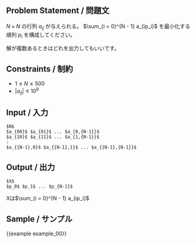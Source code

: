 Problem Statement / 問題文
---------

$N \times N$ の行列 $a_{ij}$ が与えられる。
$\sum_{i = 0}^{N - 1} a_{ip_i}$ を最小化する順列 $p_i$ を構成してください。

解が複数あるときはどれを出力してもいいです。

Constraints / 制約
---------

- $1 \leq N \leq 500$
- $|a_{ij}| \leq 10^9$

Input / 入力
---------

~~~
$N$
$a_{00}$ $a_{01}$ ... $a_{0,{N-1}}$
$a_{10}$ $a_{11}$ ... $a_{1,{N-1}}$
:
$a_{{N-1},0}$ $a_{{N-1},1}$ ... $a_{{N-1},{N-1}}$
~~~

Output / 出力
---------
~~~
$X$
$p_0$ $p_1$ ... $p_{N-1}$
~~~
$X$は$\sum_{i = 0}^{N - 1} a_{ip_i}$


Sample / サンプル
---------

{{example example_00}}

